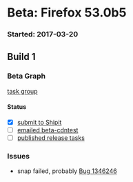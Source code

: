 # Beta: Firefox 53.0b5

### Started: 2017-03-20

## Build 1

### Beta Graph
[task group](https://tools.taskcluster.net/push-inspector/#/b4hVu9piR62ZU1Kq3DTIoA)


#### Status
- [x] [submit to Shipit](https://wiki.mozilla.org/Release:Release_Automation_on_Mercurial:Starting_a_Release#Submit_to_Ship_It)
- [ ] [emailed beta-cdntest](../how-tos/relpro.md#1-email-drivers-re-release-live-on-test-channel)
- [ ] [published release tasks](../how-tos/relpro.md#3-publish-release)

### Issues
- snap failed, probably [Bug 1346246](https://bugzil.la/1346246)


